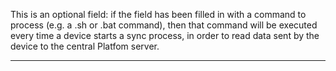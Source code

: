 This is an optional field: if the field has been filled in with a command to process (e.g. a .sh or .bat command), then that command will be executed every time a device starts a sync process, in order to read data sent by the device to the central Platfom server.


                

---


